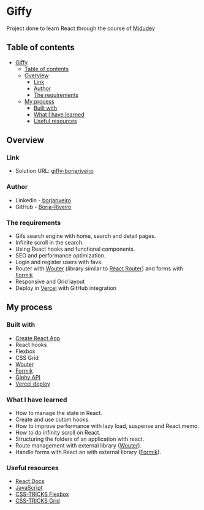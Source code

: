 # Giffy

Project done to learn React through the course of [Midudev](https://www.youtube.com/playlist?list=PLV8x_i1fqBw0B008sQn79YxCjkHJU84pC)

## Table of contents

- [Giffy](#giffy)
  - [Table of contents](#table-of-contents)
  - [Overview](#overview)
    - [Link](#link)
    - [Author](#author)
    - [The requirements](#the-requirements)
  - [My process](#my-process)
    - [Built with](#built-with)
    - [What I have learned](#what-i-have-learned)
    - [Useful resources](#useful-resources)
  

## Overview

### Link

- Solution URL: [giffy-borjariveiro](https://giffy-borjariveiro.vercel.app/)

### Author

- Linkedin - [borjariveiro](https://www.linkedin.com/in/borjariveiro/)
- GitHub - [Borja-Riveiro](https://github.com/borjariveiro)

### The requirements

- Gifs search engine with home, search and detail pages.
- Infinite scroll in the search.
- Using React hooks and functional components.
- SEO and performance optimization.
- Login and register users with favs.
- Router with [Wouter](https://github.com/molefrog/wouter) (library similar to [React Router](https://reactrouter.com/)) and forms with [Formik](https://formik.org/)
- Responsive and Grid layout
- Deploy in [Vercel](https://vercel.com/) with GitHub integration

## My process

### Built with

- [Create React App](https://create-react-app.dev/)
- React hooks
- Flexbox
- CSS Grid
- [Wouter](https://github.com/molefrog/wouter)
- [Formik](https://formik.org/)
- [Giphy API](https://developers.giphy.com/)
- [Vercel deploy](https://vercel.com/)

### What I have learned

- How to manage the state in React.
- Create and use cutom hooks.
- How to improve performance with lazy load, suspense and React.memo.
- How to do infinity scroll on React.
- Structuring the folders of an application with react.
- Route management with external library ([Wouter](https://github.com/molefrog/wouter)).
- Handle forms with React an with external library ([Formik](https://formik.org/)).

### Useful resources

- [React Docs](https://es.reactjs.org/docs/getting-started.html)
- [JavaScript](https://es.javascript.info/)
- [CSS-TRICKS Flexbox](https://css-tricks.com/snippets/css/a-guide-to-flexbox/)
- [CSS-TRICKS Grid](https://css-tricks.com/snippets/css/complete-guide-grid/)
